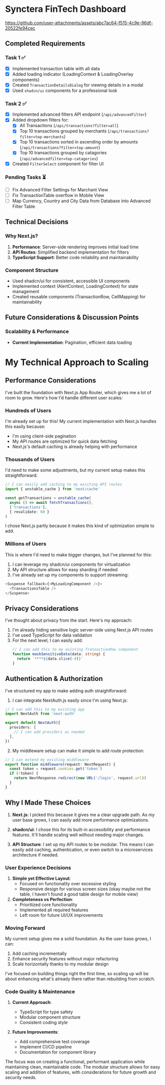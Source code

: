 # Synctera FinTech Dashboard

https://github.com/user-attachments/assets/abc7ac64-f515-4c9e-96df-20522fe94cec

## Completed Requirements

### Task 1 ✅
- [x] Implemented transaction table with all data  
- [x] Added loading indicator (LoadingContext & LoadingOverlay components)  
- [x] Created `TransactionDetailsDialog` for viewing details in a modal  
- [x] Used `shadcn/ui` components for a professional look  

### Task 2 ✅
- [x] Implemented advanced filters API endpoint (`/api/advancedfilter`)  
- [x] Added dropdown filters for:
  - [x] All Transactions (`/api/transactions?filter=all`)
  - [x] Top 10 transactions grouped by merchants (`/api/transactions?filter=top-merchants`)  
  - [x] Top 10 transactions sorted in ascending order by amounts (`/api/transactions?filter=top-amount`)  
  - [x] Top 10 transactions grouped by catagories  (`/api/advancedfilter=top-catagories`)
- [x] Created `FilterSelect` component for filter UI

### Pending Tasks ⏳
- [ ] Fix Advanced Filter Settings for Marchant View
- [ ] Fix TransactionTable overflow in Mobile View
- [ ] Map Currency, Country and City Data from Database into Advanced Filter Table

## Technical Decisions

### Why Next.js?
1. **Performance**: Server-side rendering improves initial load time
2. **API Routes**: Simplified backend implementation for filters
3. **TypeScript Support**: Better code reliability and maintainability

### Component Structure
- Used shadcn/ui for consistent, accessible UI components
- Implemented context (AlertContext, LoadingContext) for state management
- Created reusable components (TransactionRow, CellMapping) for maintainability

## Future Considerations & Discussion Points

### Scalability & Performance
- **Current Implementation**: Pagination, efficient data loading
# My Technical Approach to Scaling

## Performance Considerations

I've built the foundation with Next.js App Router, which gives me a lot of room to grow. Here's how I'd handle different user scales:

### Hundreds of Users
I'm already set up for this! My current implementation with Next.js handles this easily because:
- I'm using client-side pagination
- My API routes are optimized for quick data fetching
- Next.js's default caching is already helping with performance

### Thousands of Users
I'd need to make some adjustments, but my current setup makes this straightforward:
```typescript
// I can easily add caching to my existing API routes
import { unstable_cache } from 'next/cache'

const getTransactions = unstable_cache(
  async () => await fetchTransactions(),
  ['transactions'],
  { revalidate: 60 }
)
```
I chose Next.js partly because it makes this kind of optimization simple to add.

### Millions of Users
This is where I'd need to make bigger changes, but I've planned for this:
1. I can leverage my shadcn/ui components for virtualization
2. My API structure allows for easy sharding if needed
3. I've already set up my components to support streaming:
```typescript
<Suspense fallback={<MyLoadingComponent />}>
  <TransactionsTable />
</Suspense>
```

## Privacy Considerations

I've thought about privacy from the start. Here's my approach:

1. I'm already hiding sensitive logic server-side using Next.js API routes
2. I've used TypeScript for data validation
3. For the next level, I can easily add:
   ```typescript
   // I can add this to my existing TransactionRow component
   function maskSensitiveData(data: string) {
     return `****${data.slice(-4)}`
   }
   ```

## Authentication & Authorization

I've structured my app to make adding auth straightforward:

1. I can integrate NextAuth.js easily since I'm using Next.js:
```typescript
// I can add this to my existing app
import NextAuth from 'next-auth'

export default NextAuth({
  providers: [
    // I can add providers as needed
  ],
})
```

2. My middleware setup can make it simple to add route protection:
```typescript
// I can extend my existing middleware
export function middleware(request: NextRequest) {
  const token = request.cookies.get('token')
  if (!token) {
    return NextResponse.redirect(new URL('/login', request.url))
  }
}
```

## Why I Made These Choices

1. **Next.js**: I picked this because it gives me a clear upgrade path. As my user base grows, I can easily add more performance optimizations.

2. **shadcn/ui**: I chose this for its built-in accessibility and performance features. It'll handle scaling well without needing major changes.

3. **API Structure**: I set up my API routes to be modular. This means I can easily add caching, authentication, or even switch to a microservices architecture if needed.

### User Experience Decisions
1. **Simple yet Effective Layout**:
   - Focused on functionality over excessive styling
   - Responsive design for various screen sizes (okay maybe not the table, I haven't found a good table design for mobile view)
2. **Completeness vs Perfection**:
   - Prioritized core functionality
   - Implemented all required features
   - Left room for future UI/UX improvements

### Moving Forward

My current setup gives me a solid foundation. As the user base grows, I can:
1. Add caching incrementally
2. Enhance security features without major refactoring
3. Scale horizontally thanks to my modular design

I've focused on building things right the first time, so scaling up will be about enhancing what's already there rather than rebuilding from scratch.

### Code Quality & Maintenance
1. **Current Approach**:
   - TypeScript for type safety
   - Modular component structure
   - Consistent coding style

2. **Future Improvements**:
   - Add comprehensive test coverage
   - Implement CI/CD pipeline
   - Documentation for component library

The focus was on creating a functional, performant application while maintaining clean, maintainable code. The modular structure allows for easy scaling and addition of features, with considerations for future growth and security needs.
